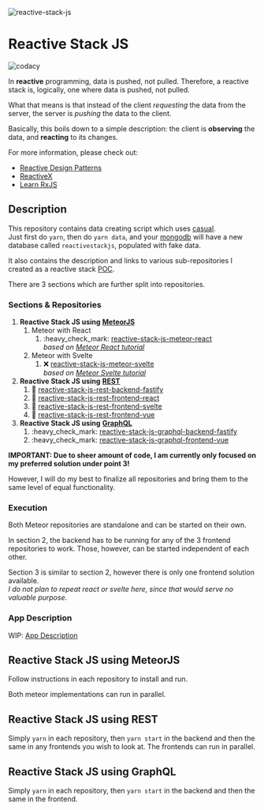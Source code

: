 ![reactive-stack-js](https://avatars0.githubusercontent.com/u/72337471?s=75)

# Reactive Stack JS

![codacy](https://img.shields.io/codacy/grade/e0146e29a3134038b4dcf95db9eb5a38.svg)

In **reactive** programming, data is pushed, not pulled. Therefore, a reactive stack is, logically, one where data is pushed, not pulled.

What that means is that instead of the client _requesting_ the data from the server, the server is _pushing_ the data to the client.

Basically, this boils down to a simple description: the client is **observing** the data, and **reacting** to its changes.

For more information, please check out:

*   [Reactive Design Patterns](https://www.manning.com/books/reactive-design-patterns)
*   [ReactiveX](http://reactivex.io/)
*   [Learn RxJS](https://www.learnrxjs.io/)

## Description

This repository contains data creating script which uses [casual](https://github.com/boo1ean/casual).  
Just first do `yarn`, then do `yarn data`, and your [mongodb](https://www.mongodb.com/) will have a new database called `reactivestackjs`, populated with fake data.

It also contains the description and links to various sub-repositories I created as a reactive stack [POC](https://en.wikipedia.org/wiki/Proof_of_concept).

There are 3 sections which are further split into repositories.

### Sections & Repositories

1.  **Reactive Stack JS using** [**MeteorJS**](https://www.meteor.com/)
    1.  Meteor with React
        1.  :heavy\_check\_mark: [reactive-stack-js-meteor-react](https://github.com/reactive-stack-js/reactive-stack-js-meteor-react)  
            _based on_ [_Meteor React tutorial_](https://www.meteor.com/tutorials/react/creating-an-app)
    2.  Meteor with Svelte
        1.  :x: [reactive-stack-js-meteor-svelte](https://github.com/reactive-stack-js/reactive-stack-js-meteor-svelte)  
            _based on_ [_Meteor Svelte tutorial_](https://www.meteor.com/tutorials/svelte/creating-an-app)
2.  **Reactive Stack JS using** [**REST**](https://restfulapi.net/)
    1.  :construction: [reactive-stack-js-rest-backend-fastify](https://github.com/reactive-stack-js/reactive-stack-js-rest-backend-fastify)
    2.  :construction: [reactive-stack-js-rest-frontend-react](https://github.com/reactive-stack-js/reactive-stack-js-rest-frontend-react)
    3.  :construction: [reactive-stack-js-rest-frontend-svelte](https://github.com/reactive-stack-js/reactive-stack-js-rest-frontend-svelte)
    4.  :construction: [reactive-stack-js-rest-frontend-vue](https://github.com/reactive-stack-js/reactive-stack-js-rest-frontend-vue)
3.  **Reactive Stack JS using** [**GraphQL**](https://graphql.org/)
    1.  :heavy\_check\_mark: [reactive-stack-js-graphql-backend-fastify](https://github.com/reactive-stack-js/reactive-stack-js-graphql-backend-fastify)
    2.  :heavy\_check\_mark: [reactive-stack-js-graphql-frontend-vue](https://github.com/reactive-stack-js/reactive-stack-js-graphql-frontend-vue)

**IMPORTANT: Due to sheer amount of code, I am currently only focused on my preferred solution under point 3!**

However, I will do my best to finalize all repositories and bring them to the same level of equal functionality.

### Execution

Both Meteor repositories are standalone and can be started on their own.

In section 2, the backend has to be running for any of the 3 frontend repositories to work. Those, however, can be started independent of each other.

Section 3 is similar to section 2, however there is only one frontend solution available.  
_I do not plan to repeat react or svelte here, since that would serve no valuable purpose._

### App Description

WIP: [App Description](https://github.com/reactive-stack-js/reactive-stack-js/wiki/App-Description)

## Reactive Stack JS using MeteorJS

Follow instructions in each repository to install and run.

Both meteor implementations can run in parallel.

## Reactive Stack JS using REST

Simply `yarn` in each repository, then `yarn start` in the backend and then the same in any frontends you wish to look at. The frontends can run in parallel.

## Reactive Stack JS using GraphQL

Simply `yarn` in each repository, then `yarn start` in the backend and then the same in the frontend.
